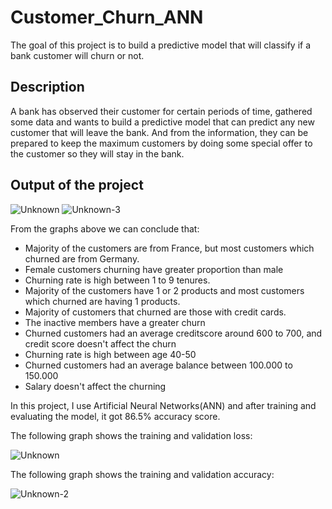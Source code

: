# Customer_Churn_ANN

The goal of this project is to build a predictive model that will classify if a bank customer will churn or not.

## Description

A bank has observed their customer for certain periods of time, gathered some data and wants to build a predictive model that can predict any new customer that will leave the bank. And from the information, they can be prepared to keep the maximum customers by doing some special offer to the customer so they will stay in the bank.

## Output of the project

![Unknown](https://user-images.githubusercontent.com/86167177/129459365-c57c4893-96b0-4a91-bbf8-17d10eded28a.png)
![Unknown-3](https://user-images.githubusercontent.com/86167177/130501870-820de3a0-21c9-4423-99d7-1b77371e1ff5.png)

From the graphs above we can conclude that:
- Majority of the customers are from France, but most customers which churned are from Germany.
- Female customers churning have greater proportion than male
- Churning rate is high between 1 to 9 tenures.
- Majority of the customers have 1 or 2 products and most customers which churned are having 1 products.
- Majority of customers that churned are those with credit cards.
- The inactive members have a greater churn
- Churned customers had an average creditscore around 600 to 700, and credit score doesn't affect the churn
- Churning rate is high between age 40-50
- Churned customers had an average balance between 100.000 to 150.000
- Salary doesn't affect the churning

In this project, I use Artificial Neural Networks(ANN) and after training and evaluating the model, it got 86.5% accuracy score. 

The following graph shows the training and validation loss:

![Unknown](https://user-images.githubusercontent.com/86167177/130502140-d988c0a3-2975-4b02-970a-eb2bac72f815.png)


The following graph shows the training and validation accuracy:

![Unknown-2](https://user-images.githubusercontent.com/86167177/130502157-11df401a-c14a-4aee-88cc-55bc9182a982.png)









